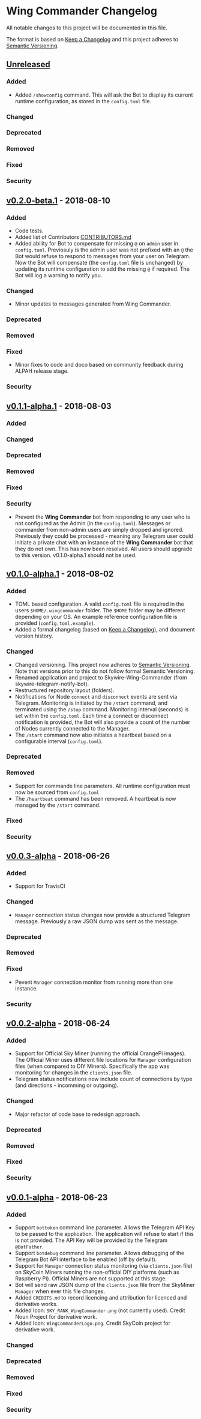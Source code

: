 # Wing Commander Changelog
All notable changes to this project will be documented in this file.

The format is based on [Keep a Changelog](http://keepachangelog.com/en/1.0.0/)
and this project adheres to [Semantic Versioning](http://semver.org/spec/v2.0.0.html).

## [Unreleased]
### Added
- Added `/showconfig` command. This will ask the Bot to display its current runtime configuration, as stored in the `config.toml` file.
### Changed
### Deprecated
### Removed
### Fixed
### Security

## [v0.2.0-beta.1] - 2018-08-10
### Added
- Code tests.
- Added list of Contributors [CONTRIBUTORS.md](CONTRIBUTORS.md)
- Added ability for Bot to compensate for missing `@` on `admin` user in `config.toml`. Previosuly is the admin user was not prefixed with an `@` the Bot would refuse to respond to messages from your user on Telegram. Now the Bot will compensate (the `config.toml` file is unchanged) by updating its runtime configuration to add the missing `@` if required. The Bot will log a warning to notify you.
### Changed
- Minor updates to messages generated from Wing Commander.
### Deprecated
### Removed
### Fixed
- Minor fixes to code and doco based on community feedback during ALPAH release stage.
### Security

## [v0.1.1-alpha.1] - 2018-08-03
### Added
### Changed
### Deprecated
### Removed
### Fixed
### Security
- Prevent the **Wing Commander** bot from responding to any user who is not configured as the Admin (in the `config.toml`). Messages or commander from non-admin users are simply dropped and ignored. Previously they could be processed - meaning any Telegram user could initiate a private chat with an instance of the **Wing Commander** bot that they do not own. This has now been resolved.  All users should upgrade to this version. v0.1.0-alpha.1 should not be used.

## [v0.1.0-alpha.1] - 2018-08-02
### Added
- TOML based configuration. A valid `config.toml` file is required in the users `$HOME/.wingcommander` folder. The `$HOME` folder may be different depending on your OS. An example reference configuration file is provided (`config.toml.example`).
- Added a formal changelog (based on [Keep a Changelog](http://keepachangelog.com/en/1.0.0/)), and document version history.

### Changed
- Changed versioning. This project now adheres to [Semantic Versioning](http://semver.org/spec/v2.0.0.html). Note that versions prior to this do not follow formal Semantic Versioning.
- Renamed application and project to Skywire-Wing-Commander (from skywire-telegram-notify-bot).
- Restructured repository layout (folders).
- Notifications for Node `connect` and `disconnect` events are sent via Telegram. Monitoring is initiated by the `/start` command, and terminated using the `/stop` command. Monitoring interval (seconds) is set within the `config.toml`. Each time a connect or disconnect notification is provided, the Bot will also provide a count of the number of Nodes currently connected to the Manager.
- The `/start` command now also initiates a heartbeat based on a configurable interval (`config.toml`).

### Deprecated
### Removed
- Support for commande line parameters. All runtime configuration must now be sourced from `config.toml`
- The `/heartbeat` command has been removed. A heartbeat is now managed by the `/start` command.
### Fixed
### Security

## [v0.0.3-alpha] - 2018-06-26
### Added
- Support for TravisCI
### Changed
- `Manager` connection status changes now provide a structured Telegram message. Previously a raw JSON dump was sent as the message.
### Deprecated
### Removed
### Fixed
- Pevent `Manager` connection monitor from running more than one instance.
### Security

## [v0.0.2-alpha] - 2018-06-24
### Added
- Support for Official Sky Miner (running the official OrangePi images). The Official Miner uses different file locations for `Manager` configuration files (when compared to DIY Miners). Specifically the app was monitoring for changes in the `clients.json` file.
- Telegram status notifications now include count of connections by type (and directions - incomming or outgoing).
### Changed
- Major refactor of code base to redesign approach.

### Deprecated
### Removed
### Fixed
### Security

## [v0.0.1-alpha] - 2018-06-23
### Added
- Support `bottoken` command line parameter. Allows the Telegram API Key to be passed to the application. The application will refuse to start if this is not provided. The API Key will be provided by the Telegram `@BotFather`.
- Support `botdebug` command line parameter. Allows debugging of the Telegram Bot API interface to be enabled (off by default).
- Support for `Manager` connection status monitoring (via `clients.json` file) on SkyCoin Miners running the non-official DIY platforms (such as Raspberry Pi). Official Miners are not supported at this stage.
- Bot will send raw JSON dump of the `clients.json` file from the SkyMiner `Manager` when ever this file changes.
- Added `CREDITS.md` to record licencing and attribution for licenced and derivative works.
- Added Icon: `SKY_RANK_WingCommander.png` (not currently used). Credit Noun Project for derivative work.
- Added Icon: `WingCommanderLogo.png`. Credit SkyCoin project for derivative work.

### Changed
### Deprecated
### Removed
### Fixed
### Security

[Unreleased]: https://github.com/BigOokie/Skywire-Wing-Commander/compare/master...dev
[v0.2.0-beta.1]: 
https://github.com/BigOokie/Skywire-Wing-Commander/compare/v0.1.1-alpha.1...v0.2.0-beta.1
[v0.1.1-alpha.1]:
https://github.com/BigOokie/Skywire-Wing-Commander/compare/v0.1.0-alpha.1...v0.1.1-alpha.1
[v0.1.0-alpha.1]:
https://github.com/BigOokie/Skywire-Wing-Commander/compare/v0.0.3-alpha...v0.1.0-alpha.1
[v0.0.3-alpha]: https://github.com/BigOokie/Skywire-Wing-Commander/compare/v0.0.2-alpha...v0.0.3-alpha
[v0.0.2-alpha]: https://github.com/BigOokie/Skywire-Wing-Commander/compare/v0.0.1-alpha...v0.0.2-alpha
[v0.0.1-alpha]: https://github.com/BigOokie/Skywire-Wing-Commander/commit/70153f0777a3d71bdc15bb4509c0b36ce45e096b



